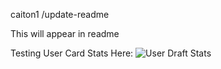 caiton1
/update-readme

This will appear in readme


Testing User Card Stats Here:
![User Draft Stats](gamification-demo/cards/draft.svg)
